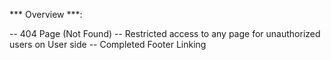 *** Overview ***: 

-- 404 Page (Not Found)
-- Restricted access to any page for unauthorized users on User side
-- Completed Footer Linking 